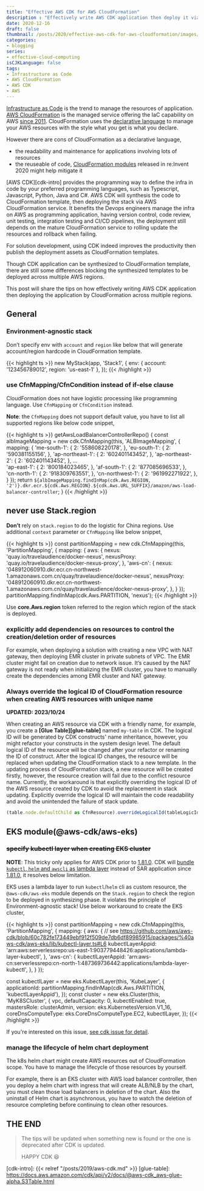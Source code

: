 ```yaml
---
title: "Effective AWS CDK for AWS CloudFormation"
description : "Effectively write AWS CDK application then deploy it via AWS CloudFormation across multiple regions"
date: 2020-12-16
draft: false
thumbnail: /posts/2020/effective-aws-cdk-for-aws-cloudformation/images/cover.jpg
categories:
- blogging
series:
- effective-cloud-computing
isCJKLanguage: false
tags:
- Infrastructure as Code
- AWS CloudFormation
- AWS CDK
- AWS
---
```


[Infrastructure as Code][infra-as-cdoe] is the trend to manage the resources of application. [AWS CloudFormation][aws-cloudformation] is the managed service offering the IaC capability on AWS [since 2011][cloudformation-announcement-blog]. CloudFormation uses the [declarative language][declarative-programming] to manage your AWS resources with the style what you get is what you declare.

However there are cons of CloudFormation as a declarative language,
- the readability and maintenance for applications involving lots of resources
- the reuseable of code, [CloudFormation modules][cloudformation-modules] released in re:Invent 2020 might help mitigate it

[AWS CDK][cdk-intro] provides the programming way to define the infra in code by your preferred programming languages, such as Typescript, Javascript, Python, Java and C#. AWS CDK will synthesis the code to CloudFormation template, then deploying the stack via AWS CloudFormation service. It benefits the Devops engineers manage the infra on AWS as programming application, having version control, code review, unit testing, integration testing and CI/CD pipelines, the deployment still depends on the mature CloudFormation service to rolling update the resources and rollback when failing.

For solution development, using CDK indeed improves the productivity then publish the deployment assets as CloudFormation templates.

Though CDK application can be synthesized to CloudFormation template, there are still some differences blocking the synthesized templates to be deployed across multiple AWS regions. 

This post will share the tips on how effectively writing AWS CDK application then deploying the application by CloudFormation across multiple regions.

<!--more-->

## General
### Environment-agnostic stack

Don’t specify env with `account` and `region` like below that will generate account/region hardcode in CloudFormation template.

{{< highlight ts >}}
new MyStack(app, 'Stack1', {
    env: {
      account: '123456789012',
      region: 'us-east-1'
    },
});
{{< /highlight >}}

### use CfnMapping/CfnCondition instead of if-else clause

CloudFormation does not have logistic processing like programming language. Use `CfnMapping` or `CfnCondition` instead.

**Note**: the `CfnMapping` does not support default value, you have to list all supported regions like below code snippet,

{{< highlight ts >}}
getAwsLoadBalancerControllerRepo() {
    const albImageMapping = new cdk.CfnMapping(this, 'ALBImageMapping', {
      mapping: {
        'me-south-1': {
          2: '558608220178',
        },
        'eu-south-1': {
          2: '590381155156',
        },
        'ap-northeast-1': {
          2: '602401143452',
        },
        'ap-northeast-2': {
          2: '602401143452',
        },
        ...        
        'ap-east-1': {
          2: '800184023465',
        },
        'af-south-1': {
          2: '877085696533',
        },
        'cn-north-1': {
          2: '918309763551',
        },
        'cn-northwest-1': {
          2: '961992271922',
        },
      }
    }); 
    return `${albImageMapping.findInMap(cdk.Aws.REGION, '2')}.dkr.ecr.${cdk.Aws.REGION}.${cdk.Aws.URL_SUFFIX}/amazon/aws-load-balancer-controller`;
  }
{{< /highlight >}}

## never use Stack.region

**Don’t** rely on `stack.region` to do the logistic for China regions. Use additional `context` parameter or `CfnMapping` like below snippet,

{{< highlight ts >}}
const partitionMapping = new cdk.CfnMapping(this, 'PartitionMapping', {
    mapping: {
      aws: {
        nexus: 'quay.io/travelaudience/docker-nexus',
        nexusProxy: 'quay.io/travelaudience/docker-nexus-proxy',
      },
      'aws-cn': {
        nexus: '048912060910.dkr.ecr.cn-northwest-1.amazonaws.com.cn/quay/travelaudience/docker-nexus',
        nexusProxy: '048912060910.dkr.ecr.cn-northwest-1.amazonaws.com.cn/quay/travelaudience/docker-nexus-proxy',
      },
    }
  });
partitionMapping.findInMap(cdk.Aws.PARTITION, 'nexus');
{{< /highlight >}}

Use **core.Aws.region** token referred to the region which region of the stack is deployed.

### explicitly add dependencies on resources to control the creation/deletion order of resources

For example, when deploying a solution with creating a new VPC with NAT gateway, then deploying EMR cluster in private subnets of VPC. The EMR cluster might fail on creation due to network issue. It’s caused by the NAT gateway is not ready when initializing the EMR cluster, you have to manually create the dependencies among EMR cluster and NAT gateway.

### Always override the logical ID of CloudFormation resource when creating AWS resources with unique name

**UPDATED: 2023/10/24**

When creating an AWS resource via CDK with a friendly name, for example, you create a **[Glue Table][glue-table]** named `my-table` in CDK. The logical ID will be generated by CDK constructs' name inheritance, however, you might refactor your constructs in the system design level. The default logical ID of the resource will be changed after your refactor or renaming the ID of construct. After the logical ID changes, the resource will be replaced when updating the CloudFormation stack to a new template. In the updating process of CloudFormation stack, a new resource will be created firstly, however, the resource creation will fail due to the conflict resource name. Currently, the workaround is that explicitly overriding the logical ID of the AWS resource created by CDK to avoid the replacement in stack updating. Explicitly override the logical ID will maintain the code readability and avoid the unintended the failure of stack update.

```ts
(table.node.defaultChild as CfnResource).overrideLogicalId(tableLogicId);
```

## EKS module(@aws-cdk/aws-eks)

### ~~specify kubectl layer when creating EKS cluster~~

**NOTE**: This tricky only applies for AWS CDK prior to [1.81.0][cdk-release-1.81.0]. CDK will [bundle `kubectl`, `helm` and `awscli` as lambda layer][cdk-pr-12129] instead of SAR application since [1.81.0][cdk-release-1.81.0], it resolves below limitation.

EKS uses a lambda layer to run `kubectl`/`helm` cli as custom resource, the `@aws-cdk/aws-eks` module depends on the `Stack.region` to check the region to be deployed in synthesizing phase. It violates the principle of Environment-agnostic stack! Use below workaround to create the EKS cluster,

{{< highlight ts >}}
const partitionMapping = new cdk.CfnMapping(this, 'PartitionMapping', {
  mapping: {
    aws: {
      // see https://github.com/aws/aws-cdk/blob/60c782fe173449ebf912f509de7db6df89985915/packages/%40aws-cdk/aws-eks/lib/kubectl-layer.ts#L6
      kubectlLayerAppid: 'arn:aws:serverlessrepo:us-east-1:903779448426:applications/lambda-layer-kubectl',
    },
    'aws-cn': {
      kubectlLayerAppid: 'arn:aws-cn:serverlessrepo:cn-north-1:487369736442:applications/lambda-layer-kubectl',
    },
  }
});

const kubectlLayer = new eks.KubectlLayer(this, 'KubeLayer', {
  applicationId: partitionMapping.findInMap(cdk.Aws.PARTITION, 'kubectlLayerAppid'),
});
const cluster = new eks.Cluster(this, 'MyK8SCluster', {
  vpc,
  defaultCapacity: 0,
  kubectlEnabled: true,
  mastersRole: clusterAdmin,
  version: eks.KubernetesVersion.V1_16,
  coreDnsComputeType: eks.CoreDnsComputeType.EC2,
  kubectlLayer,
});
{{< /highlight >}}

If you're interested on this issue, [see cdk issue for detail](https://github.com/aws/aws-cdk/issues/12018).

### manage the lifecycle of helm chart deployment

The k8s helm chart might create AWS resources out of CloudFormation scope. You have to manage the lifecycle of those resources by yourself. 

For example, there is an EKS cluster with AWS load balancer controller, then you deploy a helm chart with ingress that will create ALB/NLB by the chart, you must clean those load balancers in deletion of the chart. Also the uninstall of Helm chart is asynchronous, you have to watch the deletion of resource completing before continuing to clean other resources.

## THE END

> The tips will be updated when something new is found or the one is deprecated after CDK is updated.
> 
> HAPPY CDK :satisfied:

[infra-as-cdoe]: https://en.wikipedia.org/wiki/Infrastructure_as_code
[aws-cloudformation]: https://aws.amazon.com/cloudformation/
[cloudformation-announcement-blog]: https://aws.amazon.com/blogs/aws/cloudformation-create-your-aws-stack-from-a-recipe/
[declarative-programming]: https://en.wikipedia.org/wiki/Declarative_programming
[cloudformation-modules]: https://aws.amazon.com/blogs/mt/introducing-aws-cloudformation-modules/
[cdk-release-1.81.0]: https://github.com/aws/aws-cdk/releases/tag/v1.81.0
[cdk-pr-12129]: https://github.com/aws/aws-cdk/pull/12129
[cdk-intro]: {{< relref "/posts/2019/aws-cdk.md" >}}
[glue-table]: https://docs.aws.amazon.com/cdk/api/v2/docs/@aws-cdk_aws-glue-alpha.S3Table.html